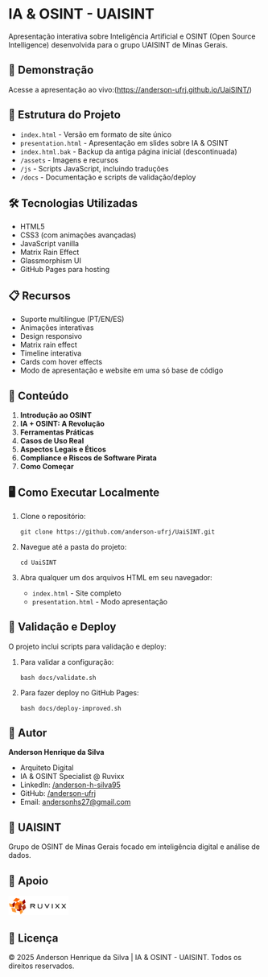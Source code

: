# IA & OSINT - UAISINT

Apresentação interativa sobre Inteligência Artificial e OSINT (Open Source Intelligence) desenvolvida para o grupo UAISINT de Minas Gerais.

## 🚀 Demonstração

Acesse a apresentação ao vivo:(https://anderson-ufrj.github.io/UaiSINT/)

## 📁 Estrutura do Projeto

- `index.html` - Versão em formato de site único
- `presentation.html` - Apresentação em slides sobre IA & OSINT
- `index.html.bak` - Backup da antiga página inicial (descontinuada)
- `/assets` - Imagens e recursos
- `/js` - Scripts JavaScript, incluindo traduções
- `/docs` - Documentação e scripts de validação/deploy

## 🛠️ Tecnologias Utilizadas

- HTML5
- CSS3 (com animações avançadas)
- JavaScript vanilla
- Matrix Rain Effect
- Glassmorphism UI
- GitHub Pages para hosting

## 📋 Recursos

- Suporte multilíngue (PT/EN/ES)
- Animações interativas
- Design responsivo
- Matrix rain effect
- Timeline interativa
- Cards com hover effects
- Modo de apresentação e website em uma só base de código

## 🎯 Conteúdo

1. **Introdução ao OSINT**
2. **IA + OSINT: A Revolução**
3. **Ferramentas Práticas**
4. **Casos de Uso Real**
5. **Aspectos Legais e Éticos**
6. **Compliance e Riscos de Software Pirata**
7. **Como Começar**

## 🖥️ Como Executar Localmente

1. Clone o repositório:
   ```
   git clone https://github.com/anderson-ufrj/UaiSINT.git
   ```

2. Navegue até a pasta do projeto:
   ```
   cd UaiSINT
   ```

3. Abra qualquer um dos arquivos HTML em seu navegador:
   - `index.html` - Site completo
   - `presentation.html` - Modo apresentação

## 🔄 Validação e Deploy

O projeto inclui scripts para validação e deploy:

1. Para validar a configuração:
   ```
   bash docs/validate.sh
   ```

2. Para fazer deploy no GitHub Pages:
   ```
   bash docs/deploy-improved.sh
   ```

## 👤 Autor

**Anderson Henrique da Silva**
- Arquiteto Digital
- IA & OSINT Specialist @ Ruvixx
- LinkedIn: [/anderson-h-silva95](https://linkedin.com/in/anderson-h-silva95)
- GitHub: [/anderson-ufrj](https://github.com/anderson-ufrj)
- Email: andersonhs27@gmail.com

## 🏢 UAISINT

Grupo de OSINT de Minas Gerais focado em inteligência digital e análise de dados.

## 🧰 Apoio

<img src="./assets/ruvixxlogo.png" alt="Ruvixx" width="120">

## 📄 Licença

© 2025 Anderson Henrique da Silva | IA & OSINT - UAISINT. Todos os direitos reservados.
